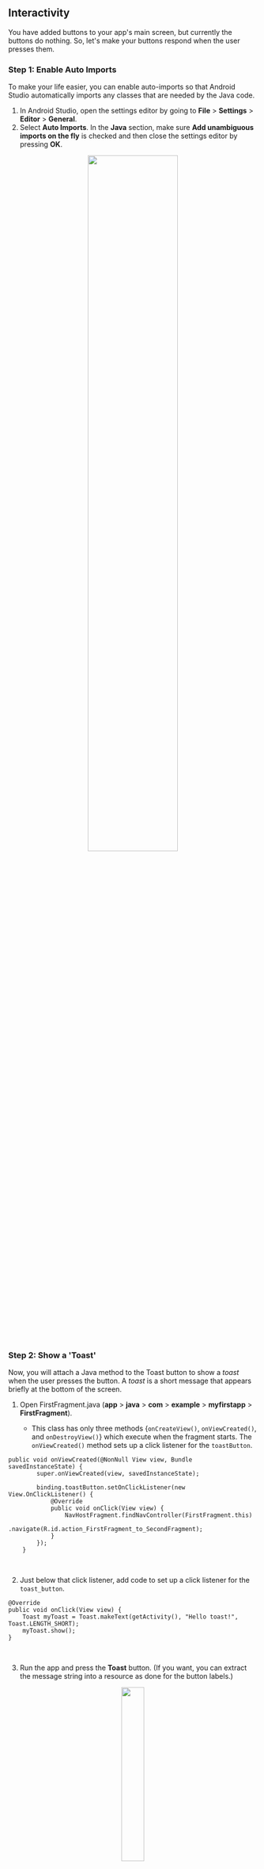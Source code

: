 ## Interactivity
You have added buttons to your app's main screen, but currently the buttons do nothing. So, let's make your buttons respond when the user presses them.

### Step 1: Enable Auto Imports
To make your life easier, you can enable auto-imports so that Android Studio automatically imports any classes that are needed by the Java code.

1. In Android Studio, open the settings editor by going to **File** > **Settings** > **Editor** > **General**.
2. Select **Auto Imports**. In the **Java** section, make sure **Add unambiguous imports on the fly** is checked and then close the settings editor by pressing **OK**.
<p align="center"><img src="https://github.com/Abstract-2912/CS-2340-Assignment-1/assets/156847930/5857f2e5-bd76-443a-8707-62dcb49fd34a" width="60%" height="60%"></p>

<br>

<br>


### Step 2: Show a 'Toast'
Now, you will attach a Java method to the Toast button to show a _toast_ when the user presses the button. A _toast_ is a short message that appears briefly at the bottom of the screen.

1. Open FirstFragment.java (**app** > **java** > **com** > **example** > **myfirstapp** > **FirstFragment**). 
        
   - This class has only three methods {`onCreateView()`, `onViewCreated()`, and `onDestroyView()`} which execute when the fragment starts. The `onViewCreated()` method sets up a click listener for the `toastButton`.

```angular2html
public void onViewCreated(@NonNull View view, Bundle savedInstanceState) {
        super.onViewCreated(view, savedInstanceState);

        binding.toastButton.setOnClickListener(new View.OnClickListener() {
            @Override
            public void onClick(View view) {
                NavHostFragment.findNavController(FirstFragment.this)
                        .navigate(R.id.action_FirstFragment_to_SecondFragment);
            }
        });
    }
```
<br>

2. Just below that click listener, add code to set up a click listener for the `toast_button`. 
```angular2html
@Override
public void onClick(View view) {
    Toast myToast = Toast.makeText(getActivity(), "Hello toast!", Toast.LENGTH_SHORT);
    myToast.show();
}
```
<br>

3. Run the app and press the **Toast** button. (If you want, you can extract the message string into a resource as done for the button labels.)
<p align="center"><img src="https://github.com/Abstract-2912/CS-2340-Assignment-1/assets/156847930/c8643ce6-7589-4276-933b-c1973455895f" width="30%" height="30%"></p>

> [!IMPORTANT]
> To make a view interactive, you need to set up a click listener for the view which says what to do when the view (button) is clicked on. The click listener can either:
> - Implement a small amount of code directly. 
> - Call a method that defines the desired click behavior in the activity.

<br>

<br>


### Step 3: Add Behavior
The method that shows the toast is very simple; it does not interact with any other views in the layout. In the next step, you add behavior to your layout to find and update other views.
**Goal**: Update the **Count** button so that when it is pressed, the number on the screen increases by 1.
1. In the `fragment_first.xml` layout file, notice the **id** for the `TextView`:
```angular2html
<TextView
   android:id="@+id/textview_first"
```
<br>

2. In `FirstFragment.java`, add a click listener for the `count_button` below the other click listeners in `onViewCreated()`. Because it has a little more work to do, have it call a new method, `countMe()`.
```angular2html
binding.countButton.setOnClickListener(new View.OnClickListener() {
            @Override
            public void onClick(View view) {
                countMe(view);
            }
        });
```
<br>

3. In the `FirstFragment` class, add the method `countMe()` that takes a single **View** argument. This method will be invoked when the **Count** button is clicked and the click listener called. It is within this method that you will add the code in the following steps.
```angular2html
private void countMe(View view) {
  
}
```
<br>

4. Get the value of the `showCountTextView`. You will define that in the next step.
```angular2html
// Get the value of the text view
    String countString = showCountTextView.getText().toString();
```
<br>

5. Convert the value to a number, and increment it.
```angular2html
// Convert value to a number and increment it
Integer count = Integer.parseInt(countString);
count++;
```
<br>

6. Display the new value in the `TextView` by programmatically setting the **text** property of the `TextView`.
```angular2html
// Display the new value in the text view.
   showCountTextView.setText(count.toString());
```

**Final Code**:
```angular2html
private void countMe(View view) {
        // Get the value of the text view
        String countString = showCountTextView.getText().toString();
        // Convert value to a number and increment it
        Integer count = Integer.parseInt(countString);
        count++;
        // Display the new value in the text view.
        showCountTextView.setText(count.toString());
    }
```

<br>

<br>


### Step 4: Cache for Repeated Use
1. In the `FirstFragment` class before any methods, add a member variable for `showCountTextView` of type `TextView`.
```angular2html
TextView showCountTextView;
```
<br>

2. In `onCreateView()`, you will get the `TextView` that shows the count. To find where to search for the requested value to find (`textviewFirst`), use the `binding` variable that is assigned the layout view and cache that value in `showCountTextView`.
```angular2html
showCountTextView = binding.textviewFirst;
```

**Final Result**:
```angular2html
public View onCreateView(
            LayoutInflater inflater, ViewGroup container,
            Bundle savedInstanceState
    ) {

      binding = FragmentFirstBinding.inflate(inflater, container, false);
      showCountTextView = binding.textviewFirst;
      return binding.getRoot();

    }
```

3. Run your app and press the **Count** update to confirm functionality.
<p align="center"><img src="https://github.com/Abstract-2912/CS-2340-Assignment-1/assets/156847930/c78bfb82-a89a-4749-9574-05535f4df732" width="30%" height="30%"></p>

<br>

_**Congratulations**!_ You're done :party:!



